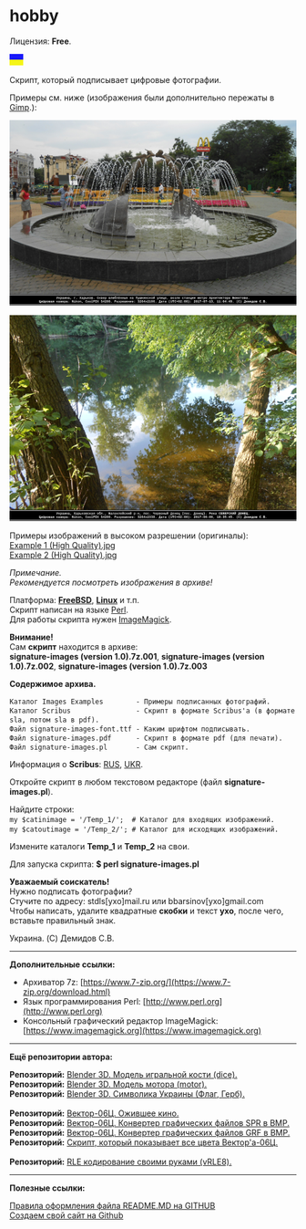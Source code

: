 # hobby
Лицензия: **Free**.

![](https://github.com/drilnet/programming-perl-signature-images/blob/master/UA.png)

Скрипт, который подписывает цифровые фотографии.

Примеры см. ниже (изображения были дополнительно пережаты в [Gimp](https://www.gimp.org).):

![](https://github.com/drilnet/programming-perl-signature-images/blob/master/Example%201.png)

![](https://github.com/drilnet/programming-perl-signature-images/blob/master/Example%202.png)

Примеры изображений в высоком разрешении (оригиналы):
<br>
[Example 1 (High Quality).jpg](<https://github.com/drilnet/programming-perl-signature-images/blob/master/Example%201%20(High%20Quality).jpg>)
<br>
[Example 2 (High Quality).jpg](<https://github.com/drilnet/programming-perl-signature-images/blob/master/Example%202%20(High%20Quality).jpg>)

_Примечание._
<br>
_Рекомендуется посмотреть изображения в архиве!_

Платформа: [**FreeBSD**](https://www.freebsd.org), [**Linux**](https://www.linux.org) и т.п.
<br>
Скрипт написан на языке [Perl](http://www.perl.org).
<br>
Для работы скрипта нужен [ImageMagick](https://www.imagemagick.org).

**Внимание!**
<br>
Сам **скрипт** находится в архиве:
<br>
**signature-images (version 1.0).7z.001**, **signature-images (version 1.0).7z.002**, **signature-images (version 1.0).7z.003**

**Содержимое архива.**

    Каталог Images Examples        - Примеры подписанных фотографий.
    Каталог Scribus                - Скрипт в формате Scribus'а (в формате sla, потом sla в pdf).
    Файл signature-images-font.ttf - Каким шрифтом подписывать.
    Файл signature-images.pdf      - Скрипт в формате pdf (для печати).
    Файл signature-images.pl       - Сам скрипт.

Информация о **Scribus**: [RUS](https://ru.wikipedia.org/wiki/Scribus), [UKR](https://uk.wikipedia.org/wiki/Scribus).

Откройте скрипт в любом текстовом редакторе (файл **signature-images.pl**).

Найдите строки:
<br>
`my $catinimage = '/Temp_1/';  # Каталог для входящих изображений.`
<br>
`my $catoutimage = '/Temp_2/'; # Каталог для исходящих изображений.`
<br>

Измените каталоги **Temp_1** и **Temp_2** на свои.

Для запуска скрипта: **$ perl signature-images.pl**

**Уважаемый соискатель!**
<br>
Нужно подписать фотографии?
<br>
Стучите по адресу: stdls[ухо]mail.ru или bbarsinov[ухо]gmail.com
<br>
Чтобы написать, удалите квадратные **скобки** и текст **ухо**, после чего, вставьте правильный знак.

Украина. (C) Демидов С.В.

<hr>

**Дополнительные ссылки:**
* Архиватор 7z: [https://www.7-zip.org/](https://www.7-zip.org/download.html)
* Язык программирования Perl: [http://www.perl.org](http://www.perl.org)
* Консольный графический редактор ImageMagick: [https://www.imagemagick.org](https://www.imagemagick.org)

<hr>

**Ещё репозитории автора:**

**Репозиторий:** [Blender 3D. Модель игральной кости (dice).](https://github.com/drilnet/blender3d-dice2)
<br>
**Репозиторий:** [Blender 3D. Модель мотора (motor).](https://github.com/drilnet/blender3d-motor)
<br>
**Репозиторий:** [Blender 3D. Символика Украины (Флаг, Герб).](https://github.com/drilnet/blender3d-ukrainian-symbols)
<br>
<br>
**Репозиторий:** [Вектор-06Ц. Ожившее кино.](https://github.com/drilnet/vector-06c-kino)
<br>
**Репозиторий:** [Вектор-06Ц. Конвертер графических файлов SPR в BMP.](https://github.com/drilnet/vector-06c-spr2bmp)
<br>
**Репозиторий:** [Вектор-06Ц. Конвертер графических файлов GRF в BMP.](https://github.com/drilnet/vector-06c-grf2bmp)
<br>
**Репозиторий:** [Скрипт, который показывает все цвета Вектор'а-06Ц.](https://github.com/drilnet/vector-06c-color256)
<br>
<br>
**Репозиторий:** [RLE кодирование своими руками (vRLE8).](https://github.com/drilnet/rle)

<hr>

**Полезные ссылки:**

[Правила оформления файла README.MD на GITHUB](https://github.com/OlgaVlasova/markdown-doc/blob/master/README.md#SpecialSymbol)
<br>
[Создаем свой сайт на Github](https://www.youtube.com/watch?v=05nLdIVfSRU)
